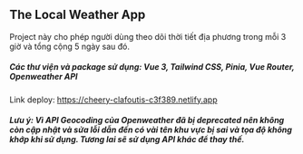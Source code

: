 ## The Local Weather App

Project này cho phép người dùng theo dõi thời tiết địa phương trong mỗi 3 giờ và tổng cộng 5 ngày sau đó.   
##### Các thư viện và package sử dụng: Vue 3, Tailwind CSS, Pinia, Vue Router, Openweather API   
Link deploy: https://cheery-clafoutis-c3f389.netlify.app    
##### Lưu ý: Vì API Geocoding của Openweather đã bị deprecated nên không còn cập nhật và sửa lỗi dẫn đến có vài tên khu vực bị sai và tọa độ không khớp khi sử dụng.  Tương lai sẽ sử dụng API khác để thay thế.
